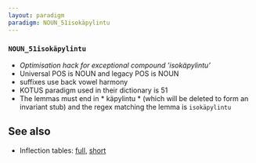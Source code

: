 ```yaml
---
layout: paradigm
paradigm: NOUN_51isokäpylintu
---
```

### ` NOUN_51isokäpylintu `

* _Optimisation hack for exceptional compound ’isokäpylintu’_
* Universal POS is NOUN and legacy POS is NOUN
* suffixes use back vowel harmony
* KOTUS paradigm used in their dictionary is 51
* The lemmas must end in * käpylintu * (which will be deleted to form an invariant stub) and the regex matching the lemma is ` isokäpylintu `

## See also

* Inflection tables: [full](gen/5/isokäpylintu.html), [short](gen/5/isokäpylintu_wikt.html)


